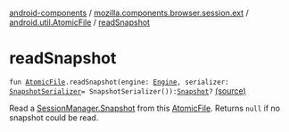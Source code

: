 [android-components](../../index.md) / [mozilla.components.browser.session.ext](../index.md) / [android.util.AtomicFile](index.md) / [readSnapshot](./read-snapshot.md)

# readSnapshot

`fun `[`AtomicFile`](https://developer.android.com/reference/android/util/AtomicFile.html)`.readSnapshot(engine: `[`Engine`](../../mozilla.components.concept.engine/-engine/index.md)`, serializer: `[`SnapshotSerializer`](../../mozilla.components.browser.session.storage/-snapshot-serializer/index.md)` = SnapshotSerializer()): `[`Snapshot`](../../mozilla.components.browser.session/-session-manager/-snapshot/index.md)`?` [(source)](https://github.com/mozilla-mobile/android-components/blob/master/components/browser/session/src/main/java/mozilla/components/browser/session/ext/AtomicFile.kt#L19)

Read a [SessionManager.Snapshot](../../mozilla.components.browser.session/-session-manager/-snapshot/index.md) from this [AtomicFile](https://developer.android.com/reference/android/util/AtomicFile.html). Returns `null` if no snapshot could be read.


